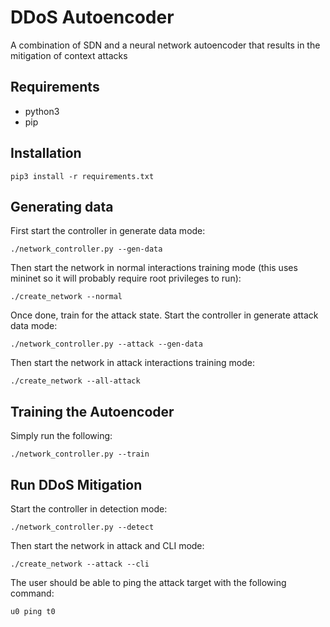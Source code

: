 # DDoS Autoencoder
A combination of SDN and a neural network autoencoder that results in the
mitigation of context attacks

## Requirements
- python3
- pip

## Installation
```
pip3 install -r requirements.txt
```

## Generating data
First start the controller in generate data mode:
```
./network_controller.py --gen-data
```

Then start the network in normal interactions training mode (this uses mininet
so it will probably require root privileges to run):
```
./create_network --normal
```

Once done, train for the attack state. Start the controller in generate attack
data mode:
```
./network_controller.py --attack --gen-data
```

Then start the network in attack interactions training mode:
```
./create_network --all-attack
```

## Training the Autoencoder
Simply run the following:
```
./network_controller.py --train
```

## Run DDoS Mitigation
Start the controller in detection mode:
```
./network_controller.py --detect
```

Then start the network in attack and CLI mode:
```
./create_network --attack --cli
```

The user should be able to ping the attack target with the following command:
```
u0 ping t0
```
